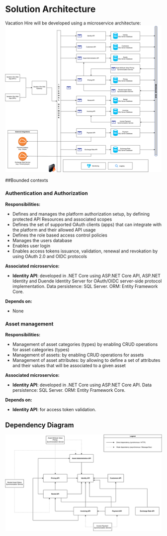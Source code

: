 # Solution Architecture
Vacation Hire will be developed using a microservice architecture:
![SolutionArchitecture](/img/VacationHire-Component-Diagram-v1.svg)

##Bounded contexts

### Authentication and Authorization
**Responsibilities:**
- Defines and manages the platform authorization setup, by defining protected API Resources and associated scopes
- Defines the set of supported OAuth clients (apps) that can integrate with the platform and their allowed API usage
- Defines the role based access control policies
- Manages the users database
- Enables user login
- Enables access tokens issuance, validation, renewal and revokation by using OAuth 2.0 and OIDC protocols

**Associated microservice:**
- __Identity API__: developed in .NET Core using ASP.NET Core API, ASP.NET Identity and Duende Identity Server for OAuth/OIDC server-side protocol implementation. Data persistence: SQL Server. ORM: Entity Framework Core.

**Depends on:**
- None

### Asset management
**Responsibilities:**
- Management of asset categories (types) by enabling CRUD operations for asset categories (types)
- Management of assets: by enabling CRUD operations for assets
- Management of asset attributes: by allowing to define a set of attributes and their values that will be associated to a given asset

**Associated microservice:**
- __Identity API__: developed in .NET Core using ASP.NET Core API. Data persistence: SQL Server. ORM: Entity Framework Core.

**Depends on:**
- __Identity API__: for access token validation.

## Dependency Diagram
![DependencyDiagram](/img/VacationHire-Dependency-Diagram-v1.svg)

